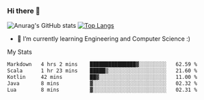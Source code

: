 ### Hi there 👋

![Anurag's GitHub stats](https://github-readme-stats.vercel.app/api?username=MatteoIorio11&show_icons=true&theme=dark) 
[![Top Langs](https://github-readme-stats.vercel.app/api/top-langs/?username=MatteoIorio11&theme=dark)](https://github.com/MatteoIorio11/github-readme-stats)

- 🌱 I’m currently learning Engineering and Computer Science :)

<!--
**MatteoIorio11/MatteoIorio11** is a ✨ _special_ ✨ repository because its `README.md` (this file) appears on your GitHub profile.

Here are some ideas to get you started:

- 🔭 I’m currently working on ...
- 🌱 I’m currently learning ...
- 👯 I’m looking to collaborate on ...
- 🤔 I’m looking for help with ...
- 💬 Ask me about ...
- 📫 How to reach me: ...
- 😄 Pronouns: ...
- ⚡ Fun fact: ...
-->
My Stats
<!--START_SECTION:waka-->

```txt
Markdown   4 hrs 2 mins    ███████████████▓░░░░░░░░░   62.59 %
Scala      1 hr 23 mins    █████▒░░░░░░░░░░░░░░░░░░░   21.60 %
Kotlin     42 mins         ██▓░░░░░░░░░░░░░░░░░░░░░░   11.00 %
Java       8 mins          ▓░░░░░░░░░░░░░░░░░░░░░░░░   02.32 %
Lua        8 mins          ▓░░░░░░░░░░░░░░░░░░░░░░░░   02.31 %
```

<!--END_SECTION:waka-->
